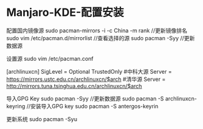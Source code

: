 # Manjaro-KDE-配置安装

配置国内镜像源
sudo pacman-mirrors -i -c China -m rank //更新镜像排名
sudo vim /etc/pacman.d/mirrorlist //查看选择的源
sudo pacman -Syy //更新数据源

设置源
sudo vim /etc/pacman.conf

[archlinuxcn]
SigLevel = Optional TrustedOnly
#中科大源
Server = https://mirrors.ustc.edu.cn/archlinuxcn/$arch
#清华源
Server = http://mirrors.tuna.tsinghua.edu.cn/archlinuxcn/$arch

导入GPG Key
sudo pacman -Syy //更新数据源
sudo pacman -S archlinuxcn-keyring //安装导入GPG key
sudo pacman -S antergos-keyrin

更新系统
sudo pacman -Syu
